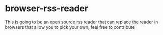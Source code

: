 # browser-rss-reader

This is going to be an open source rss reader that can replace the reader in browsers that allow you to pick your own, feel free to contribute
